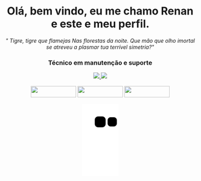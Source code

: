 

<h1 align="center">Olá, bem vindo, eu me chamo Renan e este e meu perfil.</h1>

<p align="center" style="font-size: apparentlyThisDontWorkHere;"><i>"
Tigre, tigre que flamejas
Nas florestas da noite.
Que mão que olho imortal
se atreveu a plasmar tua terrível simetria?"</i></p>

<h3 align="center">Técnico em manutenção e suporte</h3>

<div align="center">
  <a href="https://github.com/Ryotruuser">
  <img height="180em" src="https://github-readme-stats.vercel.app/api/top-langs/?username=ryotruuser&theme=chartreuse-dark&layout=compact&langs_count=6">
  <img height="180em" src="https://github-readme-stats.vercel.app/api?username=Ryotruuser&show_icons=true&theme=chartreuse-dark&include_all_commits=true&count_private=true"> </a>
</div>
<Br>
  
<div align="center"> 
  <!--<a href="https://www.youtube.com/channel/UC_-uuuZbY0AAt9CViNzvc-Q" target="_blank"><img src="https://img.shields.io/badge/YouTube-FF0000?style=for-the-badge&logo=youtube&logoColor=white" target="_blank"></a>-->
  <a href="https://www.instagram.com/ryotruuser" target="_blank"><img height="30px" width="120px" src="https://img.shields.io/badge/-Instagram-%23E4405F?style=for-the-badge&logo=instagram&logoColor=white" target="_blank"></a>
  <a href="https://www.linkedin.com/in/renan-ramos-1a5b221b9/" target="_blank"><img height="30px" width="120px" src="https://img.shields.io/badge/-LinkedIn-%230077B5?style=for-the-badge&logo=linkedin&logoColor=white" target="_blank"></a> 
  <a href = "https://codepen.io/Ryotruuser" target="_blank"><img height="30px" width="120px" src="https://netology-university.bitbucket.io/guides/img/codepen1-1.jpg" target="_blank"></a>

  ![Snake animation](https://github.com/rafaballerini/rafaballerini/blob/output/github-contribution-grid-snake.svg)
 
</div>
  


